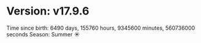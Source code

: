 # Version: v17.9.6
Time since birth: 6490 days, 155760 hours, 9345600 minutes, 560736000 seconds
Season: Summer ☀️
